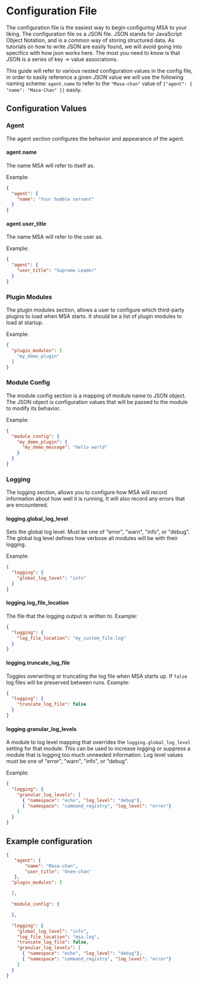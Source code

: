 
# Configuration File

The configuration file is the easiest way to begin configuring MSA to your liking. The configuration file os a JSON
file. JSON stands for JavaScript Object Notation, and is a common way of storing structured data. As tutorials on 
how to write JSON are easily found, we will avoid going into specifics with how json works here. The most you need to 
know is that JSON is a series of key -> value associations.

This guide will refer to various nested configuration values in the config file, in order to easily reference a given 
JSON value we will use the following naming scheme: `agent.name` to refer to the `"Masa-chan"` value of 
`{"agent": { "name": "Masa-Chan" }}` easily.
 
## Configuration Values
 
### Agent
The agent section configures the behavior and appearance of the agent.

#### agent.name
The name MSA will refer to itself as.

Example:
```json
{
  "agent": {
    "name": "Your humble servant" 
  }
}
```

#### agent.user_title
The name MSA will refer to the user as.

Example:
```json
{
  "agent": {
    "user_title": "Supreme Leader" 
  }
}
```

### Plugin Modules
The plugin modules section, allows a user to configure which third-party plugins to load when MSA starts. It should 
be a list of plugin modules to load at startup. 

Example:
```json
{
  "plugin_modules": [
    "my_demo_plugin"
  ]
}
```
 

### Module Config
The module config section is a mapping of module name to JSON object. The JSON object is configuration
values that will be passed to the module to modify its behavior.

Example:
```json
{
  "module_config": {
    "my_demo_plugin": { 
      "my_demo_message": "hello world"
    }
  }
}
```

### Logging
The logging section, allows you to configure how MSA will record information about how well it is running,
It will also record any errors that are encountered.

#### logging.global_log_level
Sets the global log level. Must be one of "error", "warn", "info", or "debug". The global
log level defines how verbose all modules will be with their logging.

Example:
```json
{
  "logging": { 
    "global_log_level": "info"
  }
}
```

#### logging.log_file_location
The file that the logging output is written to.
Example:
```json
{
  "logging": { 
    "log_file_location": "my_custom_file.log"
  }
}
```


#### logging.truncate_log_file
Toggles overwriting or truncating the log file when MSA starts up. If `false` log files will be preserved between runs.
Example:
```json
{
  "logging": { 
    "truncate_log_file": false
  }
}
```


#### logging.granular_log_levels
A module to log level mapping that overrides the `logging.global_log_level` setting for that module. This can be used to 
increase logging or suppress a module that is logging too much unneeded information. Log level values must be one of 
"error", "warn", "info", or "debug". 

Example:
```json
{
  "logging": { 
    "granular_log_levels": [
      { "namespace": "echo", "log_level": "debug"},
      { "namespace": "command_registry", "log_level": "error"} 
    ]
  }
}
```

## Example configuration
```json
{
   "agent": {
       "name": "Masa-chan",
       "user_title": "Onee-chan"
   },
  "plugin_modules": [

  ],

  "module_config": {

  },

  "logging": {
    "global_log_level": "info",
    "log_file_location": "msa.log",
    "truncate_log_file": false,
    "granular_log_levels": [
      { "namespace": "echo", "log_level": "debug"},
      { "namespace": "command_registry", "log_level": "error"}
    ]
  }
}
```


